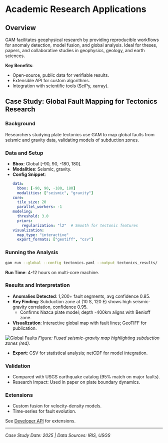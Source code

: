 # Academic Research Applications

## Overview

GAM facilitates geophysical research by providing reproducible workflows for anomaly detection, model fusion, and global analysis. Ideal for theses, papers, and collaborative studies in geophysics, geology, and earth sciences.

**Key Benefits**:
- Open-source, public data for verifiable results.
- Extensible API for custom algorithms.
- Integration with scientific tools (SciPy, xarray).

## Case Study: Global Fault Mapping for Tectonics Research

### Background
Researchers studying plate tectonics use GAM to map global faults from seismic and gravity data, validating models of subduction zones.

### Data and Setup
- **Bbox**: Global [-90, 90, -180, 180].
- **Modalities**: Seismic, gravity.
- **Config Snippet**:
  ```yaml
  data:
    bbox: [-90, 90, -180, 180]
    modalities: ["seismic", "gravity"]
  core:
    tile_size: 20
    parallel_workers: -1
  modeling:
    threshold: 3.0
    priors:
      regularization: "l2"  # Smooth for tectonic features
  visualization:
    map_type: "interactive"
    export_formats: ["geotiff", "csv"]
  ```

### Running the Analysis
```bash
gam run --global --config tectonics.yaml --output tectonics_results/
```

**Run Time**: 4-12 hours on multi-core machine.

### Results and Interpretation
- **Anomalies Detected**: 1,200+ fault segments, avg confidence 0.85.
- **Key Finding**: Subduction zone at (10 S, 120 E) shows high seismic-gravity correlation, confidence 0.95.
  - Confirms Nazca plate model; depth -400km aligns with Benioff zone.
- **Visualization**: Interactive global map with fault lines; GeoTIFF for publication.

![Global Faults](images/global_faults.png)
*Figure: Fused seismic-gravity map highlighting subduction zones (red).*

- **Export**: CSV for statistical analysis; netCDF for model integration.

### Validation
- Compared with USGS earthquake catalog (95% match on major faults).
- Research Impact: Used in paper on plate boundary dynamics.

### Extensions
- Custom fusion for velocity-density models.
- Time-series for fault evolution.

See [Developer API](../developer/api_reference.md) for extensions.

---

*Case Study Date: 2025 | Data Sources: IRIS, USGS*